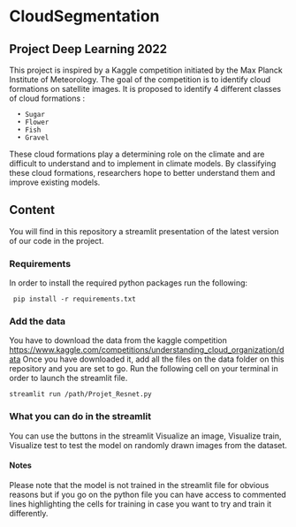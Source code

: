 # CloudSegmentation
## Project Deep Learning 2022 ##


This project is inspired by a Kaggle competition initiated
by the Max Planck Institute of Meteorology. The goal of
the competition is to identify cloud formations on satellite
images. It is proposed to identify 4 different classes of cloud
formations :

~~~
  • Sugar
  • Flower
  • Fish
  • Gravel
 ~~~
These cloud formations play a determining role on the climate and are difficult to understand and to implement in
climate models. By classifying these cloud formations, researchers hope to better understand them and improve existing models.

## Content ##

You will find in this repository a streamlit presentation of the latest version of our code in the project. 

### Requirements ###

In order to install the required python packages run the following:

~~~
 pip install -r requirements.txt
 ~~~

### Add the data ###

You have to download the data from the kaggle competition https://www.kaggle.com/competitions/understanding_cloud_organization/data
Once you have downloaded it, add all the files on the data folder on this repository and you are set to go. Run the following cell on your terminal in order to launch the streamlit file.

~~~
streamlit run /path/Projet_Resnet.py
~~~


### What you can do in the streamlit ###

You can use the buttons in the streamlit Visualize an image, Visualize train, Visualize test to test the model on randomly drawn images from the dataset.

#### Notes ####
Please note that the model is not trained in the streamlit file for obvious reasons but if you go on the python file you can have access to commented lines highlighting the cells for training in case you want to try and train it differently.

